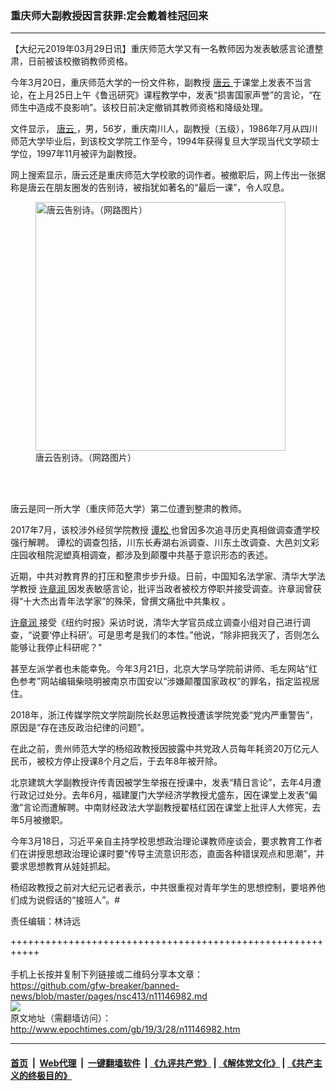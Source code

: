 ### 重庆师大副教授因言获罪:定会戴着桂冠回来
------------------------

<p>
 【大纪元2019年03月29日讯】重庆师范大学又有一名教师因为发表敏感言论遭整肃，日前被该校撤销教师资格。
</p>
<p>
 今年3月20日，重庆师范大学的一份文件称，副教授
 <a href="http://www.epochtimes.com/gb/tag/%E5%94%90%E4%BA%91.html">
  唐云
 </a>
 于课堂上发表不当言论，在上月25日上午《鲁迅研究》课程教学中，发表“损害国家声誉”的言论，“在师生中造成不良影响”。该校日前决定撤销其教师资格和降级处理。
</p>
<p>
 文件显示，
 <a href="http://www.epochtimes.com/gb/tag/%E5%94%90%E4%BA%91.html">
  唐云
 </a>
 ，男，56岁，重庆南川人，副教授（五级），1986年7月从四川师范大学毕业后，到该校文学院工作至今，1994年获得复旦大学现当代文学硕士学位，1997年11月被评为副教授。
</p>
<p>
 网上搜索显示，唐云还是重庆师范大学校歌的词作者。被撤职后，网上传出一张据称是唐云在朋友圈发的告别诗，被指犹如著名的“最后一课”，令人叹息。
</p>
<figure class="wp-caption aligncenter" id="attachment_11147006" style="width: 400px">
 <a href="http://i.epochtimes.com/assets/uploads/2019/03/D2wfxDhU0AAcW3q.jpg-large.jpg">
  <img alt="唐云告别诗。（网路图片）" class=" wp-image-11147006" height="398" src="http://i.epochtimes.com/assets/uploads/2019/03/D2wfxDhU0AAcW3q.jpg-large-600x597.jpg" width="400"/>
 </a>
 <br/><figcaption class="wp-caption-text">
  唐云告别诗。（网路图片）
 </figcaption><br/>
</figure><br/>
<p>
 唐云是同一所大学（重庆师范大学）第二位遭到整肃的教师。
</p>
<p>
 2017年7月，该校涉外经贸学院教授
 <a href="http://www.epochtimes.com/gb/tag/%E8%B0%AD%E6%9D%BE.html">
  谭松
 </a>
 也曾因多次追寻历史真相做调查遭学校强行解聘。 谭松的调查包括，川东长寿湖右派调查、川东土改调查、大邑刘文彩庄园收租院泥塑真相调查，都涉及到颠覆中共基于意识形态的表述。
</p>
<p>
 近期，中共对教育界的打压和整肃步步升级。日前，中国知名法学家、清华大学法学教授
 <a href="http://www.epochtimes.com/gb/tag/%E8%AE%B8%E7%AB%A0%E6%B6%A6.html">
  许章润
 </a>
 因发表敏感言论，批评当政者被校方停职并接受调查。许章润曾获得“十大杰出青年法学家”的殊荣，曾撰文痛批中共集权 。
</p>
<p>
 <a href="http://www.epochtimes.com/gb/tag/%E8%AE%B8%E7%AB%A0%E6%B6%A6.html">
  许章润
 </a>
 接受《纽约时报》采访时说，清华大学官员成立调查小组对自己进行调查，“说要‘停止科研’。可是思考是我们的本性。”他说，“除非把我灭了，否则怎么能够让我停止科研呢？”
</p>
<p>
 甚至左派学者也未能幸免。今年3月21日，北京大学马学院前讲师、毛左网站“红色参考”网站编辑柴晓明被南京市国安以“涉嫌颠覆国家政权”的罪名，指定监视居住。
</p>
<p>
 2018年，浙江传媒学院文学院副院长赵思运教授遭该学院党委“党内严重警告”，原因是“存在违反政治纪律的问题”。
</p>
<p>
 在此之前，贵州师范大学的杨绍政教授因披露中共党政人员每年耗资20万亿元人民币，被校方停止授课8个月之后，于去年8年被开除。
</p>
<p>
 北京建筑大学副教授许传青因被学生举报在授课中，发表“精日言论”，去年4月遭行政记过处分。去年6月，福建厦门大学经济学教授尤盛东，因在课堂上发表“偏激”言论而遭解聘。中南财经政法大学副教授翟桔红因在课堂上批评人大修宪，去年5月被撤职。
</p>
<p>
 今年3月18日，习近平亲自主持学校思想政治理论课教师座谈会，要求教育工作者们在讲授思想政治理论课时要“传导主流意识形态，直面各种错误观点和思潮”，并要求思想教育从娃娃抓起。
</p>
<p>
 杨绍政教授之前对大纪元记者表示，中共很重视对青年学生的思想控制，要培养他们成为说假话的“接班人”。#
</p>
<p>
 责任编辑：林诗远
</p>

+++++++++++++++++++++++++++++++++++++++++++++++++++++++++++<br/><br/>
手机上长按并复制下列链接或二维码分享本文章：<br/>
https://github.com/gfw-breaker/banned-news/blob/master/pages/nsc413/n11146982.md <br/>
<a href='https://github.com/gfw-breaker/banned-news/blob/master/pages/nsc413/n11146982.md'><img src='https://github.com/gfw-breaker/banned-news/blob/master/pages/nsc413/n11146982.md.png'/></a> <br/>
原文地址（需翻墙访问）：http://www.epochtimes.com/gb/19/3/28/n11146982.htm


------------------------
#### [首页](https://github.com/gfw-breaker/banned-news/blob/master/README.md) &nbsp;|&nbsp; [Web代理](https://github.com/labour-camp/helloworld) &nbsp;|&nbsp; [一键翻墙软件](https://github.com/gfw-breaker/nogfw/blob/master/README.md) &nbsp;| [《九评共产党》](https://github.com/gfw-breaker/9ping.md/blob/master/README.md#九评之一评共产党是什么) | [《解体党文化》](https://github.com/gfw-breaker/jtdwh.md/blob/master/README.md) | [《共产主义的终极目的》](https://github.com/gfw-breaker/gczydzjmd.md/blob/master/README.md)

